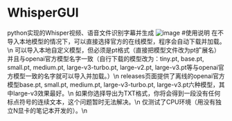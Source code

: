 # WhisperGUI
python实现的Whisper视频、语音文件识别字幕并生成
![image](https://github.com/user-attachments/assets/9c25a027-8af7-44c3-936f-fc84743b7e58)
#使用说明
在不导入本地模型的情况下，可以直接选择官方的在线模型，程序会自动下载并加载。\n
可以导入本地自定义模型，但必须是pt格式（直接把模型文件改为pt扩展名）并且与openai官方模型名字一致（自行下载的模型改为：tiny.pt, base.pt, small.pt, medium.pt, large-v3-turbo.pt, large-v2.pt, large-v3.pt等与openai官方模型一致的名字就可以导入并加载。）\n
releases页面提供了离线的openai官方模型base.pt, small.pt, medium.pt, large-v3-turbo.pt, large-v3.pt六种模型，其中large-v3效果最好。\n
如果你选择导出为TXT格式，你将会得到一段没有任何标点符号的连续文本，这个问题暂时无法解决。\n
仅测试了CPU环境（用没有独立N显卡的笔记本开发的）。\n
